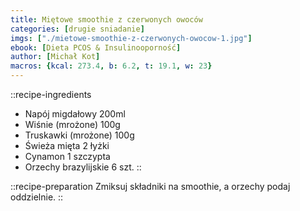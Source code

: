 ```yaml
---
title: Miętowe smoothie z czerwonych owoców
categories: [drugie sniadanie]
imgs: ["./mietowe-smoothie-z-czerwonych-owocow-1.jpg"]
ebook: [Dieta PCOS & Insulinooporność]
author: [Michał Kot]
macros: {kcal: 273.4, b: 6.2, t: 19.1, w: 23}
---
```

::recipe-ingredients
- Napój migdałowy 200ml
- Wiśnie (mrożone) 100g
- Truskawki (mrożone) 100g
- Świeża mięta 2 łyżki
- Cynamon 1 szczypta
- Orzechy brazylijskie 6 szt.
::

::recipe-preparation
Zmiksuj składniki na smoothie, a orzechy podaj oddzielnie.
::